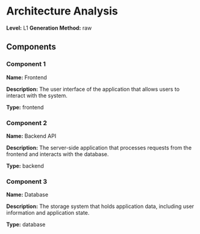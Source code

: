 # Architecture Analysis

**Level:** L1
**Generation Method:** raw

## Components

### Component 1

**Name:** Frontend

**Description:** The user interface of the application that allows users to interact with the system.

**Type:** frontend

### Component 2

**Name:** Backend API

**Description:** The server-side application that processes requests from the frontend and interacts with the database.

**Type:** backend

### Component 3

**Name:** Database

**Description:** The storage system that holds application data, including user information and application state.

**Type:** database


